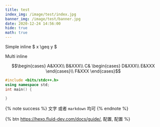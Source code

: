 ```yaml
---
title: test
index_img: /image/test/index.jpg
banner_img: /image/test/banner.jpg
date: 2020-12-24 14:56:00
hide: true
math: true
---
```


Simple inline $ x \geq y $

Multi inline

$$\begin{cases}
    A&XXX\\
    B&XXX\\
    C&
    \begin{cases}
        D&XXX\\
        E&XXX
    \end{cases}\\
    F&XXX
\end{cases}$$

```cpp
#include <bits/stdc++.h>
using namespace std;
int main() {

}
```
{% note success %}
文字 或者 `markdown` 均可
{% endnote %}

{% btn https://hexo.fluid-dev.com/docs/guide/, 配置, 配置 %}
